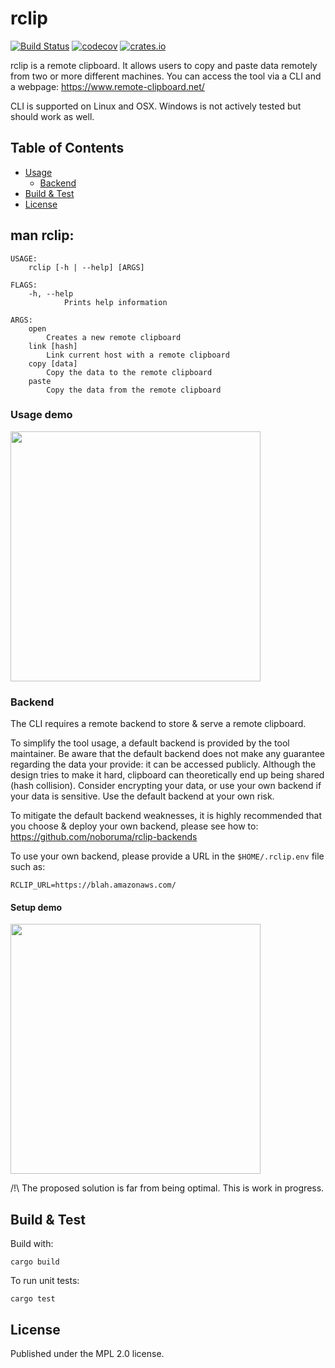 # rclip

[![Build Status](https://travis-ci.org/noboruma/rclip.svg?branch=master)](https://travis-ci.org/noboruma/rclip)
[![codecov](https://codecov.io/gh/noboruma/rclip/branch/master/graph/badge.svg)](https://codecov.io/gh/noboruma/rclip)
[![crates.io](https://img.shields.io/crates/v/remote-clipboard.svg)](https://crates.io/crates/remote-clipboard)

rclip is a remote clipboard. It allows users to copy and paste data remotely from two or more different machines.
You can access the tool via a CLI and a webpage: https://www.remote-clipboard.net/

CLI is supported on Linux and OSX. Windows is not actively tested but should work as well.

## Table of Contents
* [Usage](#usage-demo)
    * [Backend](#backend)
* [Build & Test](#build--test)
* [License](#license)

## man rclip:

```
USAGE:
    rclip [-h | --help] [ARGS]

FLAGS:
    -h, --help
            Prints help information

ARGS:
    open
        Creates a new remote clipboard
    link [hash]
        Link current host with a remote clipboard
    copy [data]
        Copy the data to the remote clipboard
    paste
        Copy the data from the remote clipboard

```

### Usage demo
<a href="https://asciinema.org/a/342749?loop=1&autoplay=1&speed=2"><img src="https://asciinema.org/a/340483.svg" width="400"/></a>

### Backend

The CLI requires a remote backend to store & serve a remote clipboard.

To simplify the tool usage, a default backend is provided by the tool maintainer.
Be aware that the default backend does not make any guarantee regarding the data your provide: it can be accessed publicly. Although the design tries to make it hard, clipboard can theoretically end up being shared (hash collision). Consider encrypting your data, or use your own backend if your data is sensitive.
Use the default backend at your own risk.

To mitigate the default backend weaknesses, it is highly recommended that you choose & deploy your own backend, please see how to:
https://github.com/noboruma/rclip-backends

To use your own backend, please provide a URL in the `$HOME/.rclip.env` file such as:
```
RCLIP_URL=https://blah.amazonaws.com/
```
#### Setup demo

<a href="https://asciinema.org/a/340551?loop=1&autoplay=1&speed=3"><img src="https://asciinema.org/a/340551.svg" width="400"/></a>

/!\ The proposed solution is far from being optimal. This is work in progress.

## Build & Test

Build with:
```
cargo build
```

To run unit tests:
```
cargo test
```
## License

Published under the MPL 2.0 license.
